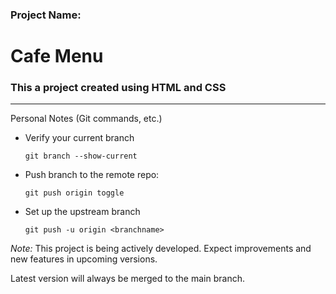  ### Project Name: 
#  Cafe Menu
### This a project created using HTML and CSS
<hr>

Personal Notes (Git commands, etc.) 
- Verify your current branch

    `
    git branch --show-current
    `
- Push branch to the remote repo: 

    `
    git push origin toggle
    `
- Set up the upstream branch 

    `
    git push -u origin <branchname>
    `

*Note:* This project is being actively developed. Expect improvements and new features in upcoming versions. 

Latest version will always be merged to the main branch.
